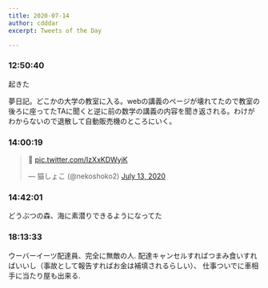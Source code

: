 ```yaml
---
title: 2020-07-14
author: cdddar
excerpt: Tweets of the Day

---
```


### 12:50:40

起きた

夢日記。どこかの大学の教室に入る。webの講義のページが壊れてたので教室の後ろに座ってたTAに聞くと逆に前の数学の講義の内容を聞き返される。わけがわからないので退散して自動販売機のところにいく。

### 14:00:19

<blockquote class="twitter-tweet"><p lang="und" dir="ltr">🦈 <a href="https://t.co/IzXxKDWyjK">pic.twitter.com/IzXxKDWyjK</a></p>&mdash; 猫しょこ (@nekoshoko2) <a href="https://twitter.com/nekoshoko2/status/1282603748464848896?ref_src=twsrc%5Etfw">July 13, 2020</a></blockquote> <script async src="https://platform.twitter.com/widgets.js" charset="utf-8"></script> 

### 14:42:01

どうぶつの森、海に素潜りできるようになってた

### 18:13:33

ウーバーイーツ配達員、完全に無敵の人.
配達キャンセルすればつまみ食いすればいいし（事故として報告すればお金は補填されるらしい）、
仕事ついでに車相手に当たり屋も出来る.

